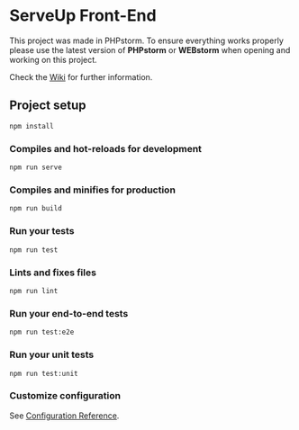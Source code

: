 # ServeUp Front-End

This project was made in PHPstorm. To ensure everything works properly please use the latest version of **PHPstorm** or **WEBstorm** when opening and working on this project. 

Check the [Wiki](https://github.com/simonkorosec/ServeUp-FrontEnd/wiki) for further information.

## Project setup
```
npm install
```

### Compiles and hot-reloads for development
```
npm run serve
```

### Compiles and minifies for production
```
npm run build
```

### Run your tests
```
npm run test
```

### Lints and fixes files
```
npm run lint
```

### Run your end-to-end tests
```
npm run test:e2e
```

### Run your unit tests
```
npm run test:unit
```

### Customize configuration
See [Configuration Reference](https://cli.vuejs.org/config/).
